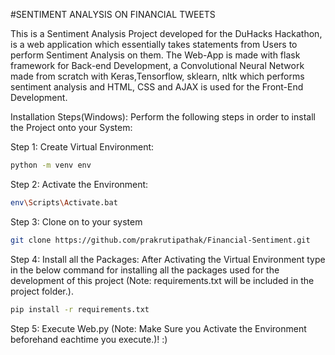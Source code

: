 #SENTIMENT ANALYSIS ON FINANCIAL TWEETS


This is a Sentiment Analysis Project developed for the DuHacks Hackathon, is a web application which essentially takes statements from Users to perform Sentiment Analysis on them. The Web-App is made with flask framework for Back-end Development, a Convolutional Neural Network made from scratch with Keras,Tensorflow, sklearn, nltk which performs sentiment analysis and HTML, CSS and AJAX is used for the Front-End Development.

Installation Steps(Windows): 
Perform the following steps in order to install the Project onto your System: 

Step 1: Create Virtual Environment: 
```bash
python -m venv env
```

Step 2: Activate the Environment:  
```bash
env\Scripts\Activate.bat
``` 

Step 3: Clone on to your system
```bash
git clone https://github.com/prakrutipathak/Financial-Sentiment.git
``` 
Step 4: Install all the Packages: 
After Activating the Virtual Environment type in the below command for installing all the packages used for the development of this project (Note: requirements.txt will be included in the project folder.).
```bash
pip install -r requirements.txt
 ```

Step 5: Execute Web.py (Note: Make Sure you Activate the Environment beforehand eachtime you execute.)! :)
